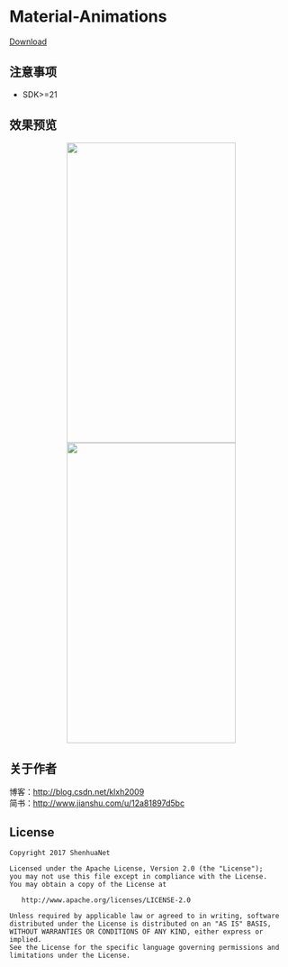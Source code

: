 # Material-Animations

[Download](https://github.com/shenhuanet/AndroidOpen/raw/master/--Downloads/MaterialAnimationsDemo.zip)

## 注意事项
- SDK>=21

## 效果预览
<div align="center">
	<img width="300" height="533" src="https://github.com/shenhuanet/AndroidOpen/blob/master/material-animations/screenshots/001.png"/>
	<img width="300" height="533" src="https://github.com/shenhuanet/AndroidOpen/blob/master/material-animations/screenshots/002.png"/>
</div>

## 关于作者
博客：http://blog.csdn.net/klxh2009<br>
简书：http://www.jianshu.com/u/12a81897d5bc

## License

    Copyright 2017 ShenhuaNet

    Licensed under the Apache License, Version 2.0 (the "License");
    you may not use this file except in compliance with the License.
    You may obtain a copy of the License at

       http://www.apache.org/licenses/LICENSE-2.0

    Unless required by applicable law or agreed to in writing, software
    distributed under the License is distributed on an "AS IS" BASIS,
    WITHOUT WARRANTIES OR CONDITIONS OF ANY KIND, either express or implied.
    See the License for the specific language governing permissions and
    limitations under the License.